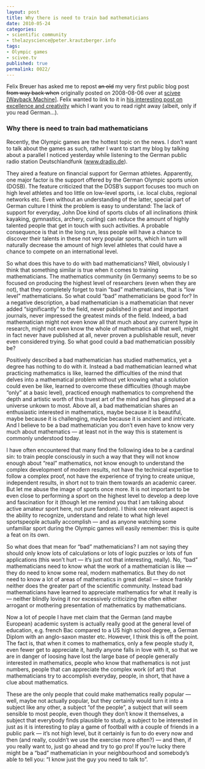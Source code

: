 ```yaml
---
layout: post
title: Why there is need to train bad mathematicians
date: 2010-05-24
categories:
- scientific community
- thelazyscience@peter.krautzberger.info
tags:
- Olympic games
- scivee.tv
published: true
permalink: 0022/
---
```


Felix Breuer has asked me to repost <del>an old</del> my very first public blog post <del>from way back when</del> originally posted on 2008-08-06 over at [scivee [Wayback Machine]](http://web.archive.org/web/20151016002857/http://www.scivee.tv/). Felix wanted to link to it in [his interesting post on excellence and creativity](http://blog.felixbreuer.net/2010/05/12/excellence-and-creativity.html) which I want you to read right away (albeit, only if you read German…).

### Why there is need to train bad mathematicians

Recently, the Olympic games are the hottest topic on the news. I don’t want to talk about the games as such, rather I want to start my blog by talking about a parallel I noticed yesterday while listening to the German public radio station Deutschlandfunk (www.dradio.de).

They aired a feature on financial support for German athletes. Apparently, one major factor is the support offered by the German Olympic sports union (DOSB). The feature criticized that the DOSB’s support focuses too much on high level athletes and too little on low-level sports, i.e. local clubs, regional networks etc. Even without an understanding of the latter, special part of German culture I think the problem is easy to understand: The lack of support for everyday, John Doe kind of sports clubs of all inclinations (think kayaking, gymnastics, archery, curling) can reduce the amount of highly talented people that get in touch with such activities. A probable consequence is that in the long run, less people will have a chance to discover their talents in these not very popular sports, which in turn will naturally decrease the amount of high level athletes that could have a chance to compete on an international level.

So what does this have to do with bad mathematicians? Well, obviously I think that something similar is true when it comes to training mathematicians. The mathematics community (in Germany) seems to be so focused on producing the highest level of researchers (even when they are not), that they completely forget to train “bad” mathematicians, that is “low level” mathematicians. So what could “bad” mathematicians be good for? In a negative description, a bad mathematician is a mathematician that never added “significantly” to the field, never published in great and important journals, never impressed the greatest minds of the field. Indeed, a bad mathematician might not even know all that much about any current hype in research, might not even know the whole of mathematics all that well, might in fact never have published at all, never proven a publishable result, never even considered trying. So what good could a bad mathematician possibly be?

Positively described a bad mathematician has studied mathematics, yet a degree has nothing to do with it. Instead a bad mathematician learned what practicing mathematics is like, learned the difficulties of the mind that delves into a mathematical problem without yet knowing what a solution could even be like, learned to overcome these difficulties (though maybe “only” at a basic level), practiced enough mathematics to comprehend the depth and artistic worth of this truest art of the mind and has glimpsed at a universe unkown to most. Above all, a bad mathematician shares an enthusiastic interested in mathematics, maybe because it is beautiful, maybe because it is challenging, maybe because it is ancient and intricate. And I believe to be a bad mathematician you don’t even have to know very much about mathematics — at least not in the way this is statement is commonly understood today.

I have often encountered that many find the following idea to be a cardinal sin: to train people consciously in such a way that they will not know enough about “real” mathematics, not know enough to understand the complex development of modern results, not have the technical expertise to follow a complex proof, not have the experience of trying to create unique, independent results, in short not to train them towards an academic career. But let me abuse the image of sports once more. It is not important to be even close to performing a sport on the highest level to develop a deep love and fascination for it (though let me remind you that I am talking about active amateur sport here, not pure fandom). I think one relevant aspect is the ability to recognize, understand and relate to what high level sportspeople actually accomplish — and as anyone watching some unfamiliar sport during the Olympic games will easily remember: this is quite a feat on its own.

So what does that mean for “bad” mathematicians? I am not saying they should only know lots of calculations or lots of logic puzzles or lots of fun applications (this won’t hurt — it’s just not that interesting, really). No, “bad” mathematicians need to know what the work of a mathematician is like — they do need to know some real, modern mathematics. But they do not need to know a lot of areas of mathematics in great detail — since frankly neither does the greater part of the scientific community. Instead bad mathematicians have learned to appreciate mathematics for what it really is — neither blindly loving it nor excessively criticizing the often either arrogant or mothering presentation of mathematics by mathematicians.

Now a lot of people I have met claim that the German (and maybe European) academic system is actually really good at the general level of education, e.g. french Bac compared to a US high school degree, a German Diplom with an anglo-saxon master etc. However, I think this is off the point. The fact is, that when it comes to mathematics, only a few people study it, even fewer get to appreciate it, hardly anyone falls in love with it, so that we are in danger of loosing have lost the large base of people generally interested in mathematics, people who know that mathematics is not just numbers, people that can appreciate the complex work (of art) that mathematicians try to accomplish everyday, people, in short, that have a clue about mathematics.

These are the only people that could make mathematics really popular — well, maybe not actually popular, but they certainly would turn it into a subject like any other, a subject “of the people”, a subject that will seem sensible to most people, even though they don’t know it themselves, a subject that everybody finds plausible to study, a subject to be interested in just as it is interesting to play a game of football with a couple of friends in a public park — it’s not high level, but it certainly is fun to do every now and then (and really, couldn’t we use the exercise more often?) — and then, if you really want to, just go ahead and try to go pro! If you’re lucky there might be a “bad” mathematician in your neighbourhood and somebody’s able to tell you: “I know just the guy you need to talk to”.
